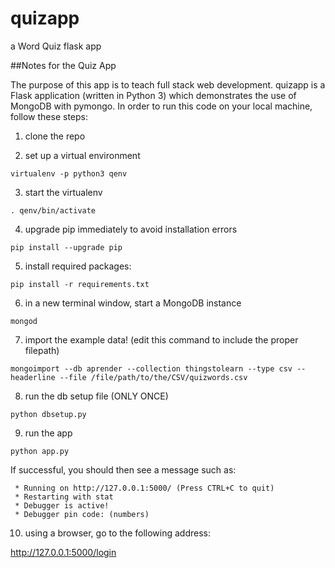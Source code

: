 # quizapp
a Word Quiz flask app 

##Notes for the Quiz App

The purpose of this app is to teach full stack web development.  quizapp is a Flask application (written in Python 3) which demonstrates the use of MongoDB with pymongo.  In order to run this code on your local machine, follow these steps:

1. clone the repo

2. set up a virtual environment

`virtualenv -p python3 qenv`

3. start the virtualenv

`. qenv/bin/activate`

4. upgrade pip immediately to avoid installation errors

`pip install --upgrade pip`

5. install required packages:

`pip install -r requirements.txt`

6. in a new terminal window, start a MongoDB instance

`mongod`

7. import the example data!
(edit this command to include the proper filepath)

`mongoimport --db aprender --collection thingstolearn --type csv --headerline --file /file/path/to/the/CSV/quizwords.csv`

8. run the db setup file (ONLY ONCE)

`python dbsetup.py`

9. run the app

`python app.py`

If successful, you should then see a message such as:

```
 * Running on http://127.0.0.1:5000/ (Press CTRL+C to quit)
 * Restarting with stat
 * Debugger is active!
 * Debugger pin code: (numbers)
```

10. using a browser, go to the following address:

http://127.0.0.1:5000/login
